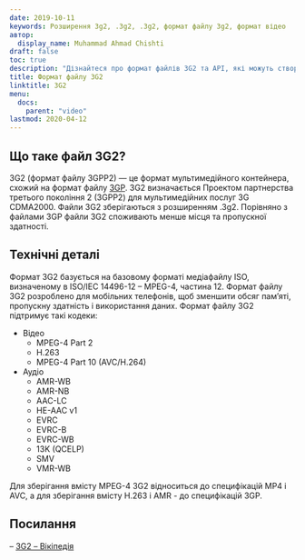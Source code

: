 ```yaml
---
date: 2019-10-11
keywords: Розширення 3g2, .3g2, .3g2, формат файлу 3g2, формат відео
автор:
  display_name: Muhammad Ahmad Chishti
draft: false
toc: true
description: "Дізнайтеся про формат файлів 3G2 та API, які можуть створювати та відкривати файли 3G2."
title: Формат файлу 3G2
linktitle: 3G2
menu:
  docs:
    parent: "video"
lastmod: 2020-04-12
---
```


## Що таке файл 3G2? ##

3G2 (формат файлу 3GPP2) — це формат мультимедійного контейнера, схожий на формат файлу [3GP](/uk/video/3gp/). 3G2 визначається Проектом партнерства третього покоління 2 (3GPP2) для мультимедійних послуг 3G CDMA2000. Файли 3G2 зберігаються з розширенням .3g2. Порівняно з файлами 3GP файли 3G2 споживають менше місця та пропускної здатності.

## Технічні деталі ##

Формат 3G2 базується на базовому форматі медіафайлу ISO, визначеному в ISO/IEC 14496-12 – MPEG-4, частина 12. Формат файлу 3G2 розроблено для мобільних телефонів, щоб зменшити обсяг пам’яті, пропускну здатність і використання даних. Формат файлу 3G2 підтримує такі кодеки:

- Відео
  - MPEG-4 Part 2
  - H.263
  - MPEG-4 Part 10 (AVC/H.264)
- Аудіо
  - AMR-WB
  - AMR-NB
  - AAC-LC
  - HE-AAC v1
  - EVRC
  - EVRC-B
  - EVRC-WB
  - 13K (QCELP)
  - SMV
  - VMR-WB

Для зберігання вмісту MPEG-4 3G2 відноситься до специфікацій MP4 і AVC, а для зберігання вмісту H.263 і AMR - до специфікацій 3GP.

## Посилання ##

– [3G2 – Вікіпедія](https://en.wikipedia.org/wiki/3GP_and_3G2)

